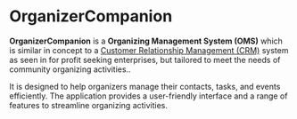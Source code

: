 # OrganizerCompanion

**OrganizerCompanion** is a **Organizing Management System (OMS)** which is similar in concept to a [Customer Relationship Management (CRM)](https://en.wikipedia.org/wiki/Customer_relationship_management) system as seen in for profit seeking enterprises, but tailored to meet the needs of community organizing activities..

It is designed to help organizers manage their contacts, tasks, and events efficiently. The application provides a user-friendly interface and a range of features to streamline organizing activities.